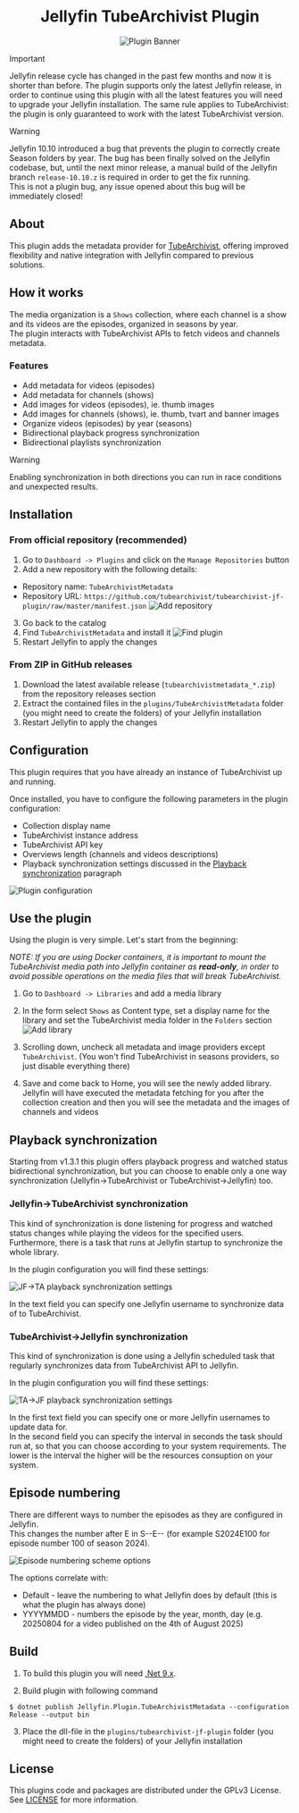 <h1 align="center">Jellyfin TubeArchivist Plugin</h1>

<p align="center">
<img alt="Plugin Banner" src="https://raw.githubusercontent.com/tubearchivist/tubearchivist-jf-plugin/master/images/logo.png"/>
<br/>
</p>

> [!IMPORTANT]
> Jellyfin release cycle has changed in the past few months and now it is shorter than before. The plugin supports only the latest Jellyfin release, in order to continue using this plugin with all the latest features you will need to upgrade your Jellyfin installation.
> The same rule applies to TubeArchivist: the plugin is only guaranteed to work with the latest TubeArchivist version.

> [!WARNING]
> Jellyfin 10.10 introduced a bug that prevents the plugin to correctly create Season folders by year. The bug has been finally solved on the Jellyfin codebase, but, until the next minor release, a manual build of the Jellyfin branch `release-10.10.z` is required in order to get the fix running.<br>
> This is not a plugin bug, any issue opened about this bug will be immediately closed!

## About

<p>This plugin adds the metadata provider for <a href="https://www.tubearchivist.com/">TubeArchivist</a>, offering improved flexibility and native integration with Jellyfin compared to previous solutions.</p>

## How it works
The media organization is a `Shows` collection, where each channel is a show and its videos are the episodes, organized in seasons by year.<br>
The plugin interacts with TubeArchivist APIs to fetch videos and channels metadata.

### Features
- Add metadata for videos (episodes)
- Add metadata for channels (shows)
- Add images for videos (episodes), ie. thumb images
- Add images for channels (shows), ie. thumb, tvart and banner images
- Organize videos (episodes) by year (seasons)
- Bidirectional playback progress synchronization
- Bidirectional playlists synchronization

> [!WARNING]
> Enabling synchronization in both directions you can run in race conditions and unexpected results.

## Installation
### From official repository (recommended)
1. Go to `Dashboard -> Plugins` and click on the `Manage Repositories` button
2. Add a new repository with the following details:
- Repository name: `TubeArchivistMetadata`
- Repository URL: `https://github.com/tubearchivist/tubearchivist-jf-plugin/raw/master/manifest.json`
  ![Add repository](https://github.com/user-attachments/assets/337ba921-bc97-47ea-815c-c664cf7661a2)

3. Go back to the catalog
4. Find `TubeArchivistMetadata` and install it
![Find plugin](https://github.com/user-attachments/assets/41f7315b-27c6-47dd-958f-21a232c30013)
5. Restart Jellyfin to apply the changes

### From ZIP in GitHub releases
1. Download the latest available release (`tubearchivistmetadata_*.zip`) from the repository releases section
2. Extract the contained files in the `plugins/TubeArchivistMetadata` folder (you might need to create the folders) of your Jellyfin installation
3. Restart Jellyfin to apply the changes

## Configuration
<p>This plugin requires that you have already an instance of TubeArchivist up and running.</p>
Once installed, you have to configure the following parameters in the plugin configuration:
<ul>
    <li>Collection display name</li>
    <li>TubeArchivist instance address</li>
    <li>TubeArchivist API key</li>
    <li>Overviews length (channels and videos descriptions)</li>
    <li>Playback synchronization settings discussed in the <a href="#playback-synchronization">Playback synchronization</a> paragraph</li>
</ul>

![Plugin configuration](https://github.com/tubearchivist/tubearchivist-jf-plugin/assets/31162436/d34464ea-ddfb-44b3-9d3e-5d5974956c58)


## Use the plugin
<p>Using the plugin is very simple. Let's start from the beginning:</p>

_NOTE: If you are using Docker containers, it is important to mount the TubeArchivist media path into Jellyfin container as **read-only**, in order to avoid possible operations on the media files that will break TubeArchivist._ <br>
1. Go to `Dashboard -> Libraries` and add a media library
2. In the form select `Shows` as Content type, set a display name for the library and set the TubeArchivist media folder in the `Folders` section
![Add library](https://github.com/tubearchivist/tubearchivist-jf-plugin/assets/31162436/1eca534e-0929-4134-8587-3cff0009f618)

4. Scrolling down, uncheck all metadata and image providers except `TubeArchivist`. (You won't find TubeArchivist in seasons providers, so just disable everything there)
5. Save and come back to Home, you will see the newly added library. Jellyfin will have executed the metadata fetching for you after the collection creation and then you will see the metadata and the images of channels and videos


## Playback synchronization
<p>Starting from v1.3.1 this plugin offers playback progress and watched status bidirectional synchronization, but you can choose to enable only a one way synchronization (Jellyfin->TubeArchivist or TubeArchivist->Jellyfin) too.</p>

### Jellyfin->TubeArchivist synchronization
<p>This kind of synchronization is done listening for progress and watched status changes while playing the videos for the specified users.<br>Furthermore, there is a task that runs at Jellyfin startup to synchronize the whole library.</p>
<p>In the plugin configuration you will find these settings:</p>

![JF->TA playback synchronization settings](https://github.com/user-attachments/assets/dc6be82f-e685-4896-a502-317681c47fc7)
<p>In the text field you can specify one Jellyfin username to synchronize data of to TubeArchivist.</p>

### TubeArchivist->Jellyfin synchronization
<p>This kind of synchronization is done using a Jellyfin scheduled task that regularly synchronizes data from TubeArchivist API to Jellyfin.</p>
<p>In the plugin configuration you will find these settings:</p>

![TA->JF playback synchronization settings](https://github.com/user-attachments/assets/1b4c33af-834f-45b3-9057-71830e7c8b4f)
<p>In the first text field you can specify one or more Jellyfin usernames to update data for.<br>
In the second field you can specify the interval in seconds the task should run at, so that you can choose according to your system requirements. The lower is the interval the higher will be the resources consuption on your system.</p>

## Episode numbering

<p>There are different ways to number the episodes as they are configured in Jellyfin.<br>
This changes the number after E in S--E-- (for example S2024E100 for episode number 100 of season 2024).</p>

![Episode numbering scheme options](https://github.com/user-attachments/assets/6d36bc2c-ca9d-4a5c-8021-e15d399316fc)

The options correlate with:
- Default - leave the numbering to what Jellyfin does by default (this is what the plugin has always done)
- YYYYMMDD - numbers the episode by the year, month, day (e.g. 20250804 for a video published on the 4th of August 2025)

## Build

1. To build this plugin you will need [.Net 9.x](https://dotnet.microsoft.com/download/dotnet/9.0).

2. Build plugin with following command
  ```
  $ dotnet publish Jellyfin.Plugin.TubeArchivistMetadata --configuration Release --output bin
  ```

3. Place the dll-file in the `plugins/tubearchivist-jf-plugin` folder (you might need to create the folders) of your Jellyfin installation

## License

This plugins code and packages are distributed under the GPLv3 License. See [LICENSE](./LICENSE) for more information.
